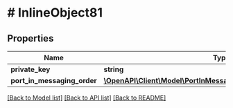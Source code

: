# # InlineObject81

## Properties

Name | Type | Description | Notes
------------ | ------------- | ------------- | -------------
**private_key** | **string** |  | [optional]
**port_in_messaging_order** | [**\OpenAPI\Client\Model\PortInMessagingOrderPortInMessagingOrder**](PortInMessagingOrderPortInMessagingOrder.md) |  | [optional]

[[Back to Model list]](../../README.md#models) [[Back to API list]](../../README.md#endpoints) [[Back to README]](../../README.md)
